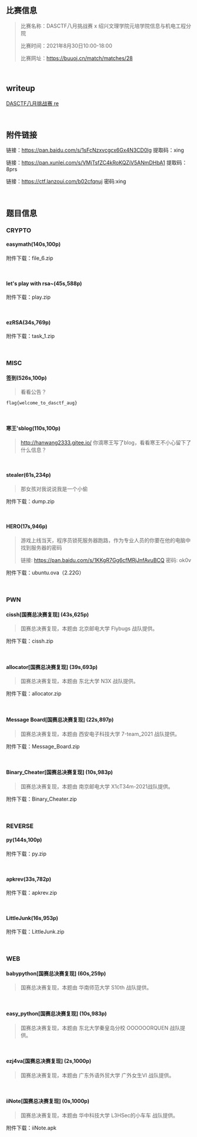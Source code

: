 ## 比赛信息

> 比赛名称：DASCTF八月挑战赛 x 绍兴文理学院元培学院信息与机电工程分院
>
> 比赛时间：2021年8月30日10:00-18:00
>
> 比赛网址：https://buuoj.cn/match/matches/28

<br/>

## writeup

[DASCTF八月挑战赛 re](https://mp.weixin.qq.com/s/IMhP4UGrY2pwKI1tmf1vjA)

<br/>

## 附件链接

链接：https://pan.baidu.com/s/1sFcNzxvcgcx6Gx4N3CD0lg 提取码：xing

链接：https://pan.xunlei.com/s/VMjTsfZC4kRoKQZiV5ANmDHbA1 提取码：8prs

链接：https://ctf.lanzoui.com/b02cfqnuj 密码:xing

<br/>

## 题目信息

### CRYPTO

#### easymath(140s,100p)

附件下载：file_6.zip

<br/>

#### let's play with rsa~(45s,588p)

附件下载：play.zip

<br/>

#### ezRSA(34s,769p)

附件下载：task_1.zip

<br/>

### MISC

#### 签到(526s,100p)

> 看看公告？

```
flag{welcome_to_dasctf_aug}
```

<br/>

#### 寒王'sblog(110s,100p)

> http://hanwang2333.gitee.io/ 你滴寒王写了blog，看看寒王不小心留下了什么信息？

<br/>

#### stealer(61s,234p)

> 那女孩对我说说我是一个小偷

附件下载：dump.zip

<br/>

#### HERO(17s,946p)

> 游戏上线当天，程序员锁死服务器跑路，作为专业人员的你要在他的电脑中找到服务器的密码
>
> 链接: https://pan.baidu.com/s/1KKgR7Gg6cfMRjJnfAvuBCQ 密码: ok0v

附件下载：ubuntu.ova（2.22G）

<br/>

### PWN

#### cissh[国赛总决赛复现] (43s,625p)

> 国赛总决赛复现，本题由 北京邮电大学 Flybugs 战队提供。

附件下载：cissh.zip

<br/>

#### allocator[国赛总决赛复现] (39s,693p)

> 国赛总决赛复现，本题由 东北大学 N3X 战队提供。

附件下载：allocator.zip

<br/>

#### Message Board[国赛总决赛复现] (22s,897p)

> 国赛总决赛复现，本题由 西安电子科技大学 7-team_2021 战队提供。

附件下载：Message_Board.zip

<br/>

#### Binary_Cheater[国赛总决赛复现] (10s,983p)

> 国赛总决赛复现，本题由 南京邮电大学 X1cT34m-2021战队提供。

附件下载：Binary_Cheater.zip

<br/>

### REVERSE

#### py(144s,100p)

附件下载：py.zip

<br/>

#### apkrev(33s,782p)

附件下载：apkrev.zip

<br/>

#### LittleJunk(16s,953p)

附件下载：LittleJunk.zip

<br/>

### WEB

#### babypython[国赛总决赛复现] (60s,259p)

> 国赛总决赛复现，本题由 华南师范大学 S10th 战队提供。

<br/>

#### easy_python[国赛总决赛复现] (10s,983p)

> 国赛总决赛复现，本题由 东北大学秦皇岛分校 OOOOOORQUEN 战队提供。

<br/>

#### ezj4va[国赛总决赛复现] (2s,1000p)

> 国赛总决赛复现，本题由 广东外语外贸大学 广外女生VI 战队提供。

<br/>

#### iiNote[国赛总决赛复现] (0s,1000p)

> 国赛总决赛复现，本题由 华中科技大学 L3HSec的小车车 战队提供。

附件下载：iiNote.apk